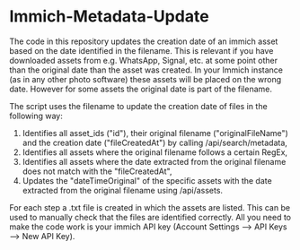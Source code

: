 # Immich-Metadata-Update
The code in this repository updates the creation date of an immich asset based on the date identified in the filename.
This is relevant if you have downloaded assets from e.g. WhatsApp, Signal, etc. at some point other than the original date than the asset was created.
In your Immich instance (as in any other photo software) these assets will be placed on the wrong date. However for some assets the original date is part of the filename.

The script uses the filename to update the creation date of files in the following way:
1. Identifies all asset_ids ("id"), their original filename ("originalFileName") and the creation date ("fileCreatedAt") by calling /api/search/metadata,
2. Identifies all assets where the original filename follows a certain RegEx,
3. Identifies all assets where the date extracted from the original filename does not match with the "fileCreatedAt",
4. Updates the "dateTimeOriginal" of the specific assets with the date extracted from the original filename using /api/assets.

For each step a .txt file is created in which the assets are listed. This can be used to manually check that the files are identified correctly.
All you need to make the code work is your immich API key (Account Settings --> API Keys --> New API Key).
